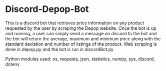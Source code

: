 # Discord-Depop-Bot

This is a discord bot that retrieves price information on any product requested by the user by scraping the Depop website. 
Once the bot is up and running, a user can simply send a message on discord to the bot and the bot will return the average, maximum and minimum price along with the standard deviation and number of listings of the product. 
Web scraping is done in depop.py and the bot is run in discordBot.py

Python modules used:
os, requests, json, statistics, numpy, sys, discord, dotenv
